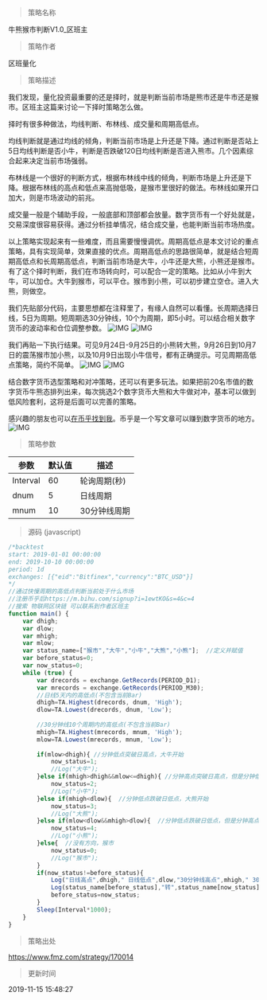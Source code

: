 
> 策略名称

牛熊猴市判断V1.0_区班主

> 策略作者

区班量化

> 策略描述

我们发现，量化投资最重要的还是择时，就是判断当前市场是熊市还是牛市还是猴市。区班主这篇来讨论一下择时策略怎么做。
   
   择时有很多种做法，均线判断、布林线、成交量和周期高低点。

   均线判断就是通过均线的倾角，判断当前市场是上升还是下降。通过判断是否站上5日均线判断是否小牛，判断是否跌破120日均线判断是否进入熊市。几个因素综合起来决定当前市场强弱。
   
   布林线是一个很好的判断方式，根据布林线中线的倾角，判断市场是上升还是下降。根据布林线的高点和低点来高抛低吸，是猴市里很好的做法。布林线如果开口加大，则是市场波动的前兆。
   
   成交量一般是个辅助手段，一般底部和顶部都会放量。数字货币有一个好处就是，交易深度很容易获得。通过分析挂单情况，结合成交量，也能判断当前市场热度。
   
   以上策略实现起来有一些难度，而且需要慢慢调优。周期高低点是本文讨论的重点策略，具有实现简单，效果直接的优点。周期高低点的思路很简单，就是结合短周期高低点和长周期高低点，判断当前市场是大牛，小牛还是大熊，小熊还是猴市。有了这个择时判断，我们在市场转向时，可以配合一定的策略。比如从小牛到大牛，可以加仓。大牛到猴市，可以平仓。猴市到小熊，可以初步建立空仓。进入大熊，则做空。
   
   我们先贴部分代码，主要思想都在注释里了，有缘人自然可以看懂。长周期选择日线，5日为周期。短周期选30分钟线，10个为周期，即5小时。可以结合相关数字货币的波动率和仓位调整参数。
![![IMG](https://www.fmz.com/upload/asset/131028f566a19a2df8d71.png) ](https://www.fmz.com![IMG](https://www.fmz.com/upload/asset/131028f566a19a2df8d71.png)) 
![![IMG](https://www.fmz.com/upload/asset/1311782042b83c9281493.png) ](https://www.fmz.com![IMG](https://www.fmz.com/upload/asset/1311782042b83c9281493.png)) 

   我们再贴一下执行结果。可见9月24日-9月25日的小熊转大熊，9月26日到10月7日的震荡猴市加小熊，以及10月9日出现小牛信号，都有正确提示。可见周期高低点策略，简约不简单。
![ ![IMG](https://www.fmz.com/upload/asset/130e0870276675121b757.png) ](https://www.fmz.com![IMG](https://www.fmz.com/upload/asset/130e0870276675121b757.png))
![ ![IMG](https://www.fmz.com/upload/asset/130dd6af2327f75a3e071.png) ](https://www.fmz.com![IMG](https://www.fmz.com/upload/asset/130dd6af2327f75a3e071.png))

   结合数字货币选型策略和对冲策略，还可以有更多玩法。如果把前20名市值的数字货币牛熊态排列出来，每次挑选2个数字货币大熊和大牛做对冲，基本可以做到低风险套利，这将是后面可以完善的策略。

   感兴趣的朋友也可以[在币乎找到我](https://m.bihu.com/signup?i=1ewtKO&c=4&s=4)。币乎是一个写文章可以赚到数字货币的地方。
![![IMG](https://www.fmz.com/upload/asset/1314562ca57eb3ea873e1.jpg)](https://www.fmz.com![IMG](https://www.fmz.com/upload/asset/1314562ca57eb3ea873e1.jpg))

> 策略参数



|参数|默认值|描述|
|----|----|----|
|Interval|60|轮询周期(秒)|
|dnum|5|日线周期|
|mnum|10|30分钟线周期|


> 源码 (javascript)

``` javascript
/*backtest
start: 2019-01-01 00:00:00
end: 2019-10-10 00:00:00
period: 1d
exchanges: [{"eid":"Bitfinex","currency":"BTC_USD"}]
*/
//通过快慢周期的高低点判断当前处于什么市场
//注册币乎后https://m.bihu.com/signup?i=1ewtKO&s=4&c=4
//搜索 物联网区块链 可以联系到作者区班主
function main() {
    var dhigh;
    var dlow;
    var mhigh;
    var mlow;
    var status_name=["猴市","大牛","小牛","大熊","小熊"];  //定义并赋值
    var before_status=0;
    var now_status=0;
    while (true) {
        var drecords = exchange.GetRecords(PERIOD_D1);
        var mrecords = exchange.GetRecords(PERIOD_M30);
        //日线5天内的高低点(不包含当前Bar)
        dhigh=TA.Highest(drecords, dnum, 'High');
        dlow=TA.Lowest(drecords, dnum, 'Low');
       
        //30分钟线10个周期内的高低点(不包含当前Bar)
        mhigh=TA.Highest(mrecords, mnum, 'High');
        mlow=TA.Lowest(mrecords, mnum, 'Low');
        
        if(mlow>dhigh){ //分钟低点突破日高点，大牛开始
            now_status=1;
            //Log("大牛");
        }else if(mhigh>dhigh&&mlow<=dhigh){ //分钟高点突破日高点，但是分钟低点还没突破日高点，小牛开始
            now_status=2;
            //Log("小牛");
        }else if(mhigh<dlow){  //分钟低点跌破日低点，大熊开始
            now_status=3;
            //Log("大熊");
        }else if(mlow<dlow&&mhigh>dlow){  //分钟低点跌破日低点，但是分钟高点还没跌破日低点，小熊开始
            now_status=4;
            //Log("小熊");
        }else{  //没有方向，猴市
            now_status=0;
            //Log("猴市");
        }
        if(now_status!=before_status){
            Log("日线高点",dhigh," 日线低点",dlow,"30分钟线高点",mhigh," 30分钟线低点",mlow);
            Log(status_name[before_status],"转",status_name[now_status]);
            before_status=now_status;
        }
        Sleep(Interval*1000);
    }
}
```

> 策略出处

https://www.fmz.com/strategy/170014

> 更新时间

2019-11-15 15:48:27
